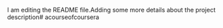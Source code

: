 I am editing the README file.Adding some more details about the project description# acourseofcoursera
